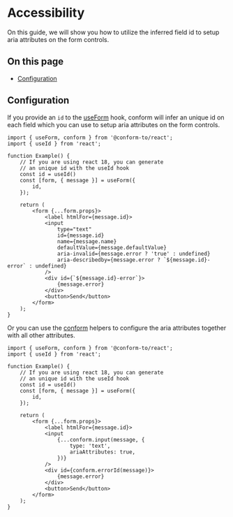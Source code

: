 # Accessibility

On this guide, we will show you how to utilize the inferred field id to setup aria attributes on the form controls.

<!-- aside -->

## On this page

- [Configuration](#configuration)

<!-- /aside -->

## Configuration

If you provide an `id` to the [useForm](/packages/conform-react/README.md#useform) hook, conform will infer an unique id on each field which you can use to setup aria attributes on the form controls.

```tsx
import { useForm, conform } from '@conform-to/react';
import { useId } from 'react';

function Example() {
    // If you are using react 18, you can generate
    // an unique id with the useId hook
    const id = useId()
    const [form, { message }] = useForm({
        id,
    });

    return (
        <form {...form.props}>
            <label htmlFor={message.id}>
            <input
                type="text"
                id={message.id}
                name={message.name}
                defaultValue={message.defaultValue}
                aria-invalid={message.error ? 'true' : undefined}
                aria-describedby={message.error ? `${message.id}-error` : undefined}
            />
            <div id={`${message.id}-error`}>
                {message.error}
            </div>
            <button>Send</button>
        </form>
    );
}
```

Or you can use the [conform](/packages/conform-react/README.md#conform) helpers to configure the aria attributes together with all other attributes.

```tsx
import { useForm, conform } from '@conform-to/react';
import { useId } from 'react';

function Example() {
    // If you are using react 18, you can generate
    // an unique id with the useId hook
    const id = useId()
    const [form, { message }] = useForm({
        id,
    });

    return (
        <form {...form.props}>
            <label htmlFor={message.id}>
            <input
                {...conform.input(message, {
                    type: 'text',
                    ariaAttributes: true,
                })}
            />
            <div id={conform.errorId(message)}>
                {message.error}
            </div>
            <button>Send</button>
        </form>
    );
}
```

